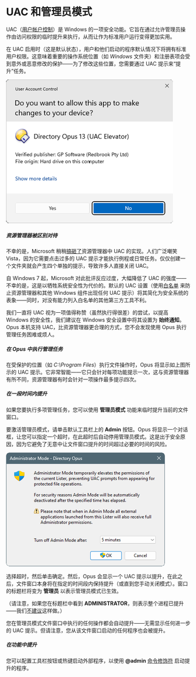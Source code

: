 # UAC 和管理员模式

UAC（[用户帐户控制](http://en.wikipedia.org/wiki/User_Account_Control)）是 Windows 的一项安全功能。它旨在通过允许管理员操作由访问权限的临时提升来执行，从而让作为标准用户运行变得更加实用。

在 UAC 启用时（这是默认状态），用户和他们启动的程序默认情况下将拥有标准用户权限。这意味着重要的操作系统位置（如 *Windows* 文件夹）和注册表项会受到意外或恶意修改的保护——为了修改这些位置，您需要通过 UAC 提示来“提升”任务。

![](/Manual/images/media/13/user_account_control.png)

##### 资源管理器被区别对待

不幸的是，Microsoft 稍稍[搞砸了](http://www.pretentiousname.com/opus9/page4.html#vistauac)资源管理器中 UAC 的实现。人们广泛嘲笑 Vista，因为它需要点击过多的 UAC 提示才能执行例程或日常任务。仅仅创建一个文件夹就会产生四个单独的提示，导致许多人直接关闭 UAC。

自 Windows 7 起，Microsoft 对此批评反应过度，大幅降低了 UAC 的强度——不幸的是，这是以牺牲系统安全性为代价的。默认的 UAC 设置（使用[白名单](http://www.pretentiousname.com/misc/win7_uac_whitelist2.html) 来防止资源管理器和其他 Windows 组件出现任何 UAC 提示）将其简化为安全系统的表象——同时，对没有能力列入白名单的其他第三方工具不利。

我们一直将 UAC 视为一项值得称赞（虽然执行得很差）的尝试，以提高 Windows 的安全性，我们建议在 Windows 安全设置中将其设置为 **始终通知**。Opus 本机支持 UAC，比资源管理器更合理的方式，您不会发现使用 Opus 执行管理任务困难或烦人。

##### 在 Opus 中执行管理任务

在受保护的位置（如 *C:\Program Files*）执行文件操作时，Opus 将显示如上图所示的 UAC 提示。它非常智能——它只会针对每项功能提示一次，这与资源管理器有所不同，资源管理器有时会针对一项操作最多提示四次。

##### 在一段时间内提升

如果您要执行多项管理任务，您可以使用 **管理员模式** 功能来临时提升当前的文件窗口。

要激活管理员模式，请单击默认工具栏上的 **Admin** 按钮。Opus 将显示一个对话框，让您可以指定一个超时，在此超时后自动停用管理员模式。这是出于安全原因，因为它避免了无意中让文件窗口提升的时间超过必要的时间的风险。

![](/Manual/images/media/13/admin_mode_dialog.png)

选择超时，然后单击确定。然后，Opus 会显示一个 UAC 提示以提升，在此之后，文件窗口本身将在指定的时间段内保持提升（或直到您手动关闭模式）。窗口的标题栏将变为 **管理员** 以表示管理员模式已生效。

（请注意，如果您在标题栏中看到 **ADMINISTRATOR**，则表示整个进程已提升——我们[不建议](https://resource.dopus.com/t/why-not-to-run-opus-as-administrator-under-uac/9102)这样做。）

您在管理员模式文件窗口中执行的任何操作都会自动提升——无需显示任何进一步的 UAC 提示。但请注意，您从该文件窗口启动的任何程序也会被提升。

##### 在功能中提升

您可以配置工具栏按钮或热键启动外部程序，以使用 **@admin** [命令修饰符](/Manual/customize/creating_your_own_buttons/command_modifiers.zh.md) 启动提升的程序。